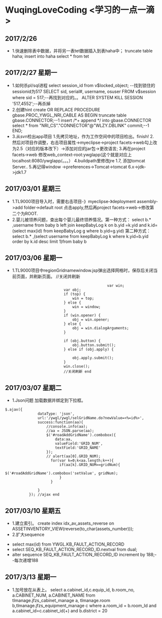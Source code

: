 # WuqingLoveCoding <学习的一点一滴>

## 2017/2/26

- 1.快速删除表中数据，并将另一表tet数据插入到表haha中；
truncate table haha;
insert into haha select * from tet

## 2017/2/27 星期一

+ 1.如何杀pl/sql进程
select session_id from v$locked_object; --找到锁住的sessionid为517
SELECT sid, serial#, username, osuser FROM v$session where sid = 517;--再找到对应的。。
ALTER SYSTEM KILL SESSION '517,4552';--再杀掉
+ 2.创建hint
create OR REPLACE PROCEDURE gbase.PROC_YWGL_NRI_CABLE AS
BEGIN
truncate table gbase.CONNECTOR;--1
insert /*+ append */ into gbase.CONNECTOR select * from "NRI_CS"."CONNECTOR"@"WLZY.DBLINK" commit;--1
END;
+ 3.从svn检出app项目
1.先拷贝地址，作为工作空间中的项目检出。finish! 
2.然后对项目作调整，右击项目属性->myeclipse->project facets->web勾上改为2.5（对应的版本改下）->添加对应的jar包->更改语言;
3.再在project facets->web 修改web_context-root:ywglapp(这个就是对应上localhost:8080/ywglapp/。。。）
4.buildpath里修改jre 1.7, 添加tomcat Server..
5.再记得window ->preferences->Tomcat->tomcat 6.x->jdk->jdk1.7

## 2017/03/01 星期三

- 1.TL9000项目导入时，需要右击项目-》myeclipse-》deployment assembly->add folder->default root 点击apply,然后再project facets->web->修改第二个为ROOT.
- 2.婴儿被领养问题，查出每个婴儿最终领养情况。第一种方式：
select b.* ,username  from baby b left join keepBabyLog k 
on b.yid =k.yid and k.id=(select max(id) from keepBabyLog g where b.yid=g.yid)
第二种方式：select b.* ,(select username from keepBabyLog k  where k.yid=b.yid  order by k.id desc limit 1)from baby b

## 2017/03/06 星期一

- 1.TL9000项目中regionGridnamewindow.jsp弹出选择网格时，保存后关闭当前页面，并刷新页面。
            //关闭并刷新
 ```  
		                                        var win;
							var obj;
							if (top) {
							    win = top;
							} else {
							    win = window;
							}
							if (win.opener) {
							    obj = win.opener;
							} else {
							    obj = win.dialogArguments;
							}

							if (obj.button) {
							    obj.button.submit();
							} else if (obj.apply) {

							    obj.apply.submit();
							}
							win.close();
							//关闭刷新 end
 ``` 

## 2017/03/07 星期二

- 1.Json问题 加载数据并绑定到下拉框。
 ```
$.ajax({
				dataType: 'json',
				url:'/ywgl/ywgl/selGridName.do?newValue=<%=id%>',
				success:function(aa){
					//console.info(aa);
					//aa = JSON.parse(aa);
					$('#roadAddGridName').combobox({
						data:aa,
					    valueField:'GRID_NUM',
					    textField:'GRID_NAME'
					});
					// alert(aa[0].GRID_NUM);
                      for(var k=0;k<aa.length;k++){
                    	  if(aa[k].GRID_NUM==gridNum){
                    		  $('#roadAddGridName').combobox('setValue', gridNum);
                    	  }
                      }
					 
				}
			}); //ajax end
 ```
 
## 2017/03/10 星期五

- 1.建立索引。
create index idx_av_assets_reverse on ASSETINVENTORY_VIEW(reverse(to_char(assets_number)));
- 2.扩大sequence
* select max(id) from YWGL.KB_FAULT_ACTION_RECORD
* select SEQ_KB_FAULT_ACTION_RECORD_ID.nextval from dual;
* alter sequence SEQ_KB_FAULT_ACTION_RECORD_ID increment by 188;--每次递增188
## 2017/3/13 星期一

- 1.加号放在从表上。
select a.cabinet_id,c.equip_id, b.room_no, a.CABINET_NUM, a.CABINET_NAME
  from tlmanage.jfzs_cabinet_manage a, tlmanage.room b,tlmanage.jfzs_equipment_manage c
 where a.room_id = b.room_Id and a.cabinet_id=c.cabinet_id(+)
   and b.district = 20
